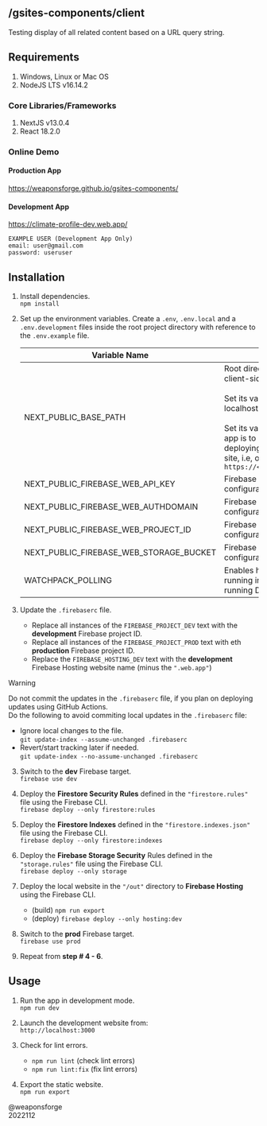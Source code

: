## /gsites-components/client

Testing display of all related content based on a URL query string.

## Requirements

1. Windows, Linux or Mac OS
2. NodeJS LTS v16.14.2

### Core Libraries/Frameworks

1. NextJS v13.0.4
2. React 18.2.0

### Online Demo

#### Production App
https://weaponsforge.github.io/gsites-components/

#### Development App
https://climate-profile-dev.web.app/

```
EXAMPLE USER (Development App Only)
email: user@gmail.com
password: useruser
```

## Installation

1. Install dependencies.<br>
`npm install`

2. Set up the environment variables. Create a `.env`, `.env.local` and a `.env.development` files inside the root project directory with reference to the `.env.example` file.<br>

   | Variable Name | Description |
   | --- | --- |
   | NEXT_PUBLIC_BASE_PATH                   | Root directory path name that NextJS uses for assets, media and client-side routing for the app.<br><br>Set its value to blank `''` when working on development mode in localhost.<br><br>Set its value to the sub-directory name where the exported NextJS app is to be deployed, i.e. `/<YOUR_REPOSITORY_NAME>` when<br> deploying on a repository (sub-directory) of a root GitHub Pages site, i.e, on `https://<YOUR_GITHUB_USERNAME>.github.io/<YOUR_REPOSITORY_NAME>` |
   | NEXT_PUBLIC_FIREBASE_WEB_API_KEY        | Firebase web API key from the Firebase Project Settings configuration file. |
   | NEXT_PUBLIC_FIREBASE_WEB_AUTHDOMAIN     | Firebase web auth domain key from the Firebase Project Settings configuration |
   | NEXT_PUBLIC_FIREBASE_WEB_PROJECT_ID     | Firebase web project ID from the Firebase Project Settings configuration file. |
   | NEXT_PUBLIC_FIREBASE_WEB_STORAGE_BUCKET | Firebase web storage bucket key from the Firebase Project Settings configuration file. |
   | WATCHPACK_POLLING | Enables hot reload on NextJS apps (tested on NextJS v13.2.1) running inside Docker containers on a Windows host. Set it to `true` if running Docker Desktop with WSL2 on a Windows OS. |

3. Update the `.firebaserc` file.
   - Replace all instances of the `FIREBASE_PROJECT_DEV` text with the **development** Firebase project ID.
   - Replace all instances of the `FIREBASE_PROJECT_PROD` text with eth **production** Firebase project ID.
   - Replace the `FIREBASE_HOSTING_DEV` text with the **development** Firebase Hosting website name (minus the `".web.app"`)

> [!WARNING]
> Do not commit the updates in the `.firebaserc` file, if you plan on deploying updates using GitHub Actions.<br>
> Do the following to avoid commiting local updates in the `.firebaserc` file:
> - Ignore local changes to the file.<br>
> `git update-index --assume-unchanged .firebaserc`
> - Revert/start tracking later if needed.<br>
> `git update-index --no-assume-unchanged .firebaserc`

3. Switch to the **dev** Firebase target.<br>
`firebase use dev`

4. Deploy the **Firestore Security Rules** defined in the `"firestore.rules"` file using the Firebase CLI.<br>
`firebase deploy --only firestore:rules`

5. Deploy the **Firestore Indexes** defined in the `"firestore.indexes.json"` file using the Firebase CLI.<br>
`firebase deploy --only firestore:indexes`

6. Deploy the **Firebase Storage Security** Rules defined in the `"storage.rules"` file using the Firebase CLI.<br>
`firebase deploy --only storage`

7. Deploy the local website in the `"/out"` directory to **Firebase Hosting** using the Firebase CLI.<br>
   - (build) `npm run export`
   - (deploy) `firebase deploy --only hosting:dev`

8. Switch to the **prod** Firebase target.<br>
`firebase use prod`

9. Repeat from **step # 4 - 6**.

## Usage

1. Run the app in development mode.<br>
`npm run dev`

2. Launch the development website from:<br>
`http://localhost:3000`

3. Check for lint errors.
   - `npm run lint` (check lint errors)
   - `npm run lint:fix` (fix lint errors)

4. Export the static website.<br>
`npm run export`

@weaponsforge<br>
2022112
